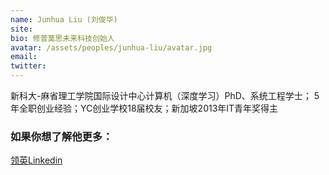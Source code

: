 ```yaml
---
name: Junhua Liu (刘俊华)
site: 
bio: 修普莫思未来科技创始人
avatar: /assets/peoples/junhua-liu/avatar.jpg
email: 
twitter: 
---
```


新科大-麻省理工学院国际设计中心计算机（深度学习）PhD、系统工程学士； 5年全职创业经验；YC创业学校18届校友；新加坡2013年IT青年奖得主

### 如果你想了解他更多：

[领英Linkedin](https://www.linkedin.com/in/junhua)

